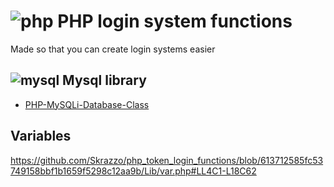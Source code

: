 # ![php](https://user-images.githubusercontent.com/58330666/236512957-6a25312e-4f0f-4ab4-b283-96f0fbd95a07.png) PHP login system functions
Made so that you can create login systems easier

## ![mysql](https://user-images.githubusercontent.com/58330666/236517594-499413fd-88a0-4509-a268-125cf0e9a22a.png) Mysql library
* [PHP-MySQLi-Database-Class](https://github.com/ThingEngineer/PHP-MySQLi-Database-Class)

## Variables

https://github.com/Skrazzo/php_token_login_functions/blob/613712585fc53749158bbf1b1659f5298c12aa9b/Lib/var.php#LL4C1-L18C62
